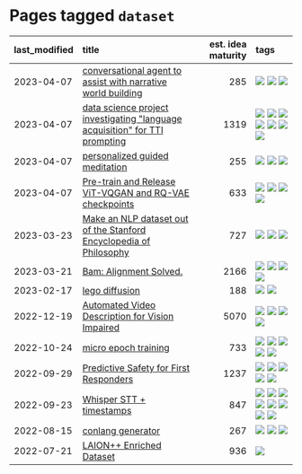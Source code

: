 # Pages tagged `dataset`

|last_modified|title|est. idea maturity|tags
|:---|:---|---:|:---|
|2023-04-07|[conversational agent to assist with narrative world building](../world-building-agent.md)|285|[![](https://img.shields.io/badge/tag-dataset-1dc0d1)](../tags/dataset.md) [![](https://img.shields.io/badge/tag-experimental-4072a1)](../tags/experimental.md) [![](https://img.shields.io/badge/tag-prompting-b08442)](../tags/prompting.md)|
|2023-04-07|[data science project investigating "language acquisition" for TTI prompting](../tti_language_aqcuisition.md)|1319|[![](https://img.shields.io/badge/tag-alignment-4d5a4)](../tags/alignment.md) [![](https://img.shields.io/badge/tag-dataset-1dc0d1)](../tags/dataset.md) [![](https://img.shields.io/badge/tag-experimental-4072a1)](../tags/experimental.md) [![](https://img.shields.io/badge/tag-prompting-b08442)](../tags/prompting.md) [![](https://img.shields.io/badge/tag-publication-d548d8)](../tags/publication.md) [![](https://img.shields.io/badge/tag-publicgood-8e95e2)](../tags/publicgood.md) [![](https://img.shields.io/badge/tag-stability-97a75e)](../tags/stability.md)|
|2023-04-07|[personalized guided meditation](../personalized-guided-meditation.md)|255|[![](https://img.shields.io/badge/tag-dataset-1dc0d1)](../tags/dataset.md) [![](https://img.shields.io/badge/tag-experimental-4072a1)](../tags/experimental.md) [![](https://img.shields.io/badge/tag-prompting-b08442)](../tags/prompting.md)|
|2023-04-07|[Pre-train and Release ViT-VQGAN and RQ-VAE checkpoints](../pretrained_vit-vqgan_checkpoints.md)|633|[![](https://img.shields.io/badge/tag-completed-50c04b)](../tags/completed.md) [![](https://img.shields.io/badge/tag-dataset-1dc0d1)](../tags/dataset.md) [![](https://img.shields.io/badge/tag-prompting-b08442)](../tags/prompting.md) [![](https://img.shields.io/badge/tag-tooling-e6ab9)](../tags/tooling.md)|
|2023-03-23|[Make an NLP dataset out of the Stanford Encyclopedia of Philosophy](../sep_dataset.md)|727|[![](https://img.shields.io/badge/tag-dataset-1dc0d1)](../tags/dataset.md) [![](https://img.shields.io/badge/tag-publication-d548d8)](../tags/publication.md) [![](https://img.shields.io/badge/tag-wip-abf295)](../tags/wip.md)|
|2023-03-21|[Bam: Alignment Solved.](../ezmode_alignment.md)|2166|[![](https://img.shields.io/badge/tag-alignment-4d5a4)](../tags/alignment.md) [![](https://img.shields.io/badge/tag-dataset-1dc0d1)](../tags/dataset.md) [![](https://img.shields.io/badge/tag-experimental-4072a1)](../tags/experimental.md) [![](https://img.shields.io/badge/tag-meta-e168be)](../tags/meta.md)|
|2023-02-17|[lego diffusion](../lego-diffusion.md)|188|[![](https://img.shields.io/badge/tag-dataset-1dc0d1)](../tags/dataset.md) [![](https://img.shields.io/badge/tag-experimental-4072a1)](../tags/experimental.md)|
|2022-12-19|[Automated Video Description for Vision Impaired](../automated-video-description.md)|5070|[![](https://img.shields.io/badge/tag-accessibility-3f3dc3)](../tags/accessibility.md) [![](https://img.shields.io/badge/tag-dataset-1dc0d1)](../tags/dataset.md) [![](https://img.shields.io/badge/tag-foundation-d7de4b)](../tags/foundation.md) [![](https://img.shields.io/badge/tag-publicgood-8e95e2)](../tags/publicgood.md)|
|2022-10-24|[micro epoch training](../micro-epoch.md)|733|[![](https://img.shields.io/badge/tag-augmentation-fae99e)](../tags/augmentation.md) [![](https://img.shields.io/badge/tag-dataset-1dc0d1)](../tags/dataset.md) [![](https://img.shields.io/badge/tag-heuristics-67053)](../tags/heuristics.md) [![](https://img.shields.io/badge/tag-tooling-e6ab9)](../tags/tooling.md) [![](https://img.shields.io/badge/tag-training-8a140)](../tags/training.md)|
|2022-09-29|[Predictive Safety for First Responders](../safety-officer.md)|1237|[![](https://img.shields.io/badge/tag-completed-50c04b)](../tags/completed.md) [![](https://img.shields.io/badge/tag-dataset-1dc0d1)](../tags/dataset.md) [![](https://img.shields.io/badge/tag-publication-d548d8)](../tags/publication.md) [![](https://img.shields.io/badge/tag-publicgood-8e95e2)](../tags/publicgood.md) [![](https://img.shields.io/badge/tag-wip-abf295)](../tags/wip.md)|
|2022-09-23|[Whisper STT + timestamps](../whisper-stt-plus-timestamps.md)|847|[![](https://img.shields.io/badge/tag-colab-35d2ce)](../tags/colab.md) [![](https://img.shields.io/badge/tag-dataset-1dc0d1)](../tags/dataset.md) [![](https://img.shields.io/badge/tag-experimental-4072a1)](../tags/experimental.md) [![](https://img.shields.io/badge/tag-meta-e168be)](../tags/meta.md) [![](https://img.shields.io/badge/tag-prompting-b08442)](../tags/prompting.md) [![](https://img.shields.io/badge/tag-publicgood-8e95e2)](../tags/publicgood.md) [![](https://img.shields.io/badge/tag-stability-97a75e)](../tags/stability.md) [![](https://img.shields.io/badge/tag-tooling-e6ab9)](../tags/tooling.md)|
|2022-08-15|[conlang generator](../conlang_lm.md)|267|[![](https://img.shields.io/badge/tag-carp-759071)](../tags/carp.md) [![](https://img.shields.io/badge/tag-dataset-1dc0d1)](../tags/dataset.md) [![](https://img.shields.io/badge/tag-experimental-4072a1)](../tags/experimental.md)|
|2022-07-21|[LAION++ Enriched Dataset](../laion-plus-plus.md)|936|[![](https://img.shields.io/badge/tag-dataset-1dc0d1)](../tags/dataset.md)|